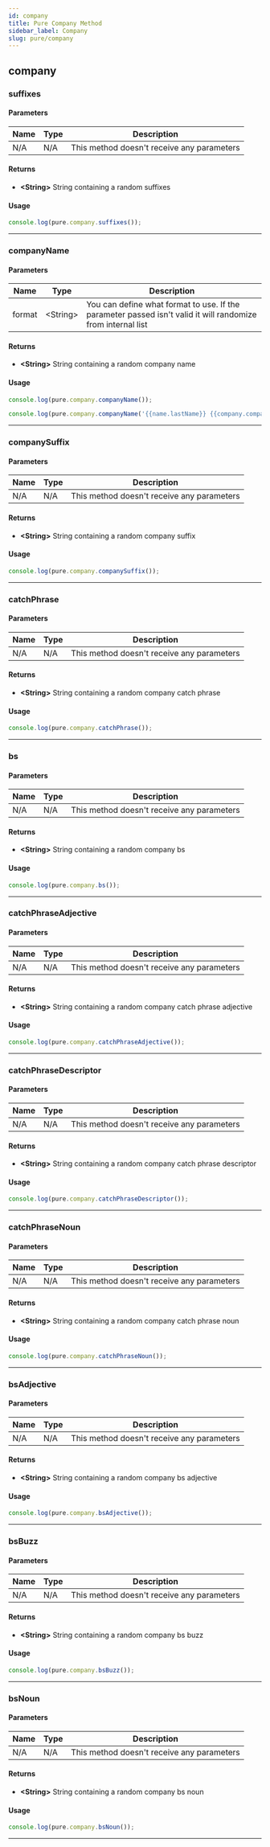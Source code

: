 ```yaml
---
id: company
title: Pure Company Method
sidebar_label: Company
slug: pure/company
---
```


## company

### suffixes

#### Parameters
| Name          | Type          | Description                                |
| ------------- | ------------- | ------------------------------------------ |
| N/A           | N/A           | This method doesn't receive any parameters |
#### Returns
- **<String\>** String containing a random suffixes
#### Usage
```js
console.log(pure.company.suffixes());
```

------------------------------------------------------------------------------

### companyName

#### Parameters
| Name          | Type          | Description                                |
| ------------- | ------------- | ------------------------------------------ |
| format        | <String\>     | You can define what format to use. If the parameter passed isn't valid it will randomize from internal list |
#### Returns
- **<String\>** String containing a random company name
#### Usage
```js
console.log(pure.company.companyName());
```
```js
console.log(pure.company.companyName('{{name.lastName}} {{company.companySuffix}}'));
```

------------------------------------------------------------------------------

### companySuffix

#### Parameters
| Name          | Type          | Description                                |
| ------------- | ------------- | ------------------------------------------ |
| N/A           | N/A           | This method doesn't receive any parameters |
#### Returns
- **<String\>** String containing a random company suffix
#### Usage
```js
console.log(pure.company.companySuffix());
```

------------------------------------------------------------------------------

### catchPhrase

#### Parameters
| Name          | Type          | Description                                |
| ------------- | ------------- | ------------------------------------------ |
| N/A           | N/A           | This method doesn't receive any parameters |
#### Returns
- **<String\>** String containing a random company catch phrase
#### Usage
```js
console.log(pure.company.catchPhrase());
```

------------------------------------------------------------------------------

### bs

#### Parameters
| Name          | Type          | Description                                |
| ------------- | ------------- | ------------------------------------------ |
| N/A           | N/A           | This method doesn't receive any parameters |
#### Returns
- **<String\>** String containing a random company bs
#### Usage
```js
console.log(pure.company.bs());
```

------------------------------------------------------------------------------

### catchPhraseAdjective

#### Parameters
| Name          | Type          | Description                                |
| ------------- | ------------- | ------------------------------------------ |
| N/A           | N/A           | This method doesn't receive any parameters |
#### Returns
- **<String\>** String containing a random company catch phrase adjective
#### Usage
```js
console.log(pure.company.catchPhraseAdjective());
```

------------------------------------------------------------------------------

### catchPhraseDescriptor

#### Parameters
| Name          | Type          | Description                                |
| ------------- | ------------- | ------------------------------------------ |
| N/A           | N/A           | This method doesn't receive any parameters |
#### Returns
- **<String\>** String containing a random company catch phrase descriptor
#### Usage
```js
console.log(pure.company.catchPhraseDescriptor());
```

------------------------------------------------------------------------------

### catchPhraseNoun

#### Parameters
| Name          | Type          | Description                                |
| ------------- | ------------- | ------------------------------------------ |
| N/A           | N/A           | This method doesn't receive any parameters |
#### Returns
- **<String\>** String containing a random company catch phrase noun
#### Usage
```js
console.log(pure.company.catchPhraseNoun());
```

------------------------------------------------------------------------------

### bsAdjective

#### Parameters
| Name          | Type          | Description                                |
| ------------- | ------------- | ------------------------------------------ |
| N/A           | N/A           | This method doesn't receive any parameters |
#### Returns
- **<String\>** String containing a random company bs adjective
#### Usage
```js
console.log(pure.company.bsAdjective());
```

------------------------------------------------------------------------------

### bsBuzz

#### Parameters
| Name          | Type          | Description                                |
| ------------- | ------------- | ------------------------------------------ |
| N/A           | N/A           | This method doesn't receive any parameters |
#### Returns
- **<String\>** String containing a random company bs buzz
#### Usage
```js
console.log(pure.company.bsBuzz());
```

------------------------------------------------------------------------------

### bsNoun

#### Parameters
| Name          | Type          | Description                                |
| ------------- | ------------- | ------------------------------------------ |
| N/A           | N/A           | This method doesn't receive any parameters |
#### Returns
- **<String\>** String containing a random company bs noun
#### Usage
```js
console.log(pure.company.bsNoun());
```

------------------------------------------------------------------------------
